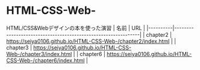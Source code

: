 # HTML-CSS-Web-
HTML/CSS&amp;Webデザインの本を使った演習
| 名前 | URL |
|----------|---------------------------------------------------------------|
| chapter2 | https://seiya0106.github.io/HTML-CSS-Web-/chapter2/index.html |
| chapter3 | https://seiya0106.github.io/HTML-CSS-Web-/chapter3/index.html |
| chapter6 | https://seiya0106.github.io/HTML-CSS-Web-/chapter6/index.html |
